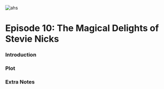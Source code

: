 ![ahs](https://github.com/user-attachments/assets/b9028a20-5012-4864-9198-6d2d6a12557c)


# Episode 10: The Magical Delights of Stevie Nicks

### Introduction

### Plot

### Extra Notes
